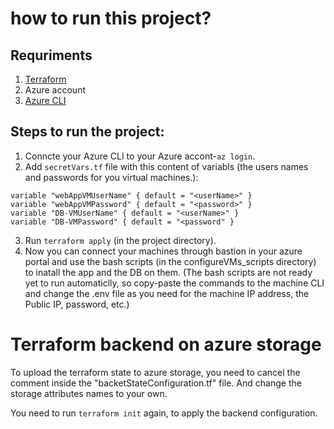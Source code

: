 # how to run this project?
## Requriments
1. [Terraform](https://learn.hashicorp.com/tutorials/terraform/install-cli)
2. Azure account
3. [Azure CLI](https://docs.microsoft.com/en-us/cli/azure/install-azure-cli)

## Steps to run the project:
1. Conncte your Azure CLI to your Azure accont-`az login`.
2. Add `secretVars.tf` file with this content of variabls (the users names and passwords for you virtual machines.):
```
variable "webAppVMUserName" { default = "<userName>" }
variable "webAppVMPassword" { default = "<password>" }
variable "DB-VMUserName" { default = "<userName>" }
variable "DB-VMPassword" { default = "<password" }
```

3. Run `terraform apply` (in the project directory).
4. Now you can connect your machines through bastion in your azure portal and use the bash scripts (in the configureVMs_scripts directory) to inatall the app and the DB on them.
(The bash scripts are not ready yet to run automaticlly, so copy-paste the commands to the machine CLI and change the .env file as you need for the machine IP address, the Public IP, password, etc.)

# Terraform backend on azure storage
To upload the terraform state to azure storage, you need to cancel the comment inside the "backetStateConfiguration.tf" file.
And change the storage attributes names to your own.

You need to run `terraform init` again, to apply the backend configuration.